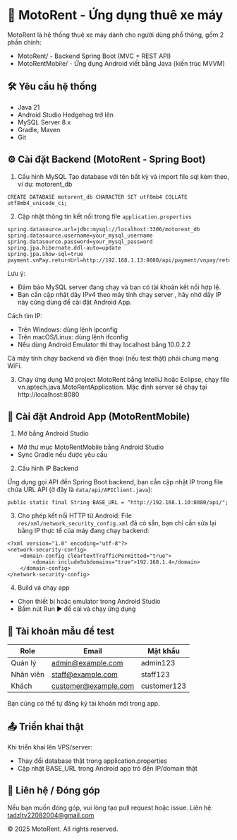 # 🚀 MotoRent - Ứng dụng thuê xe máy

MotoRent là hệ thống thuê xe máy dành cho người dùng phổ thông, gồm 2 phần chính:
- MotoRent/ - Backend Spring Boot (MVC + REST API)
- MotoRentMobile/ - Ứng dụng Android viết bằng Java (kiến trúc MVVM)

## 🛠 Yêu cầu hệ thống
- Java 21
- Android Studio Hedgehog trở lên
- MySQL Server 8.x
- Gradle, Maven
- Git

## ⚙️ Cài đặt Backend (MotoRent - Spring Boot)

1. Cấu hình MySQL
Tạo database với tên bất kỳ và import file sql kèm theo, ví dụ: motorent_db

`CREATE DATABASE motorent_db CHARACTER SET utf8mb4 COLLATE utf8mb4_unicode_ci;`

2. Cập nhật thông tin kết nối trong file `application.properties`

```
spring.datasource.url=jdbc:mysql://localhost:3306/motorent_db
spring.datasource.username=your_mysql_username
spring.datasource.password=your_mysql_password
spring.jpa.hibernate.ddl-auto=update
spring.jpa.show-sql=true
payment.vnPay.returnUrl=http://192.168.1.13:8080/api/payment/vnpay/return
```
Lưu ý: 
- Đảm bảo MySQL server đang chạy và bạn có tài khoản kết nối hợp lệ.
- Bạn cần cập nhật dãy IPv4 theo máy tính chạy server , hãy nhớ dãy IP này cũng dùng để cài đặt Android App.

Cách tìm IP:
- Trên Windows: dùng lệnh ipconfig
- Trên macOS/Linux: dùng lệnh ifconfig
- Nếu dùng Android Emulator thì thay localhost bằng 10.0.2.2

Cả máy tính chạy backend và điện thoại (nếu test thật) phải chung mạng WiFi.

3. Chạy ứng dụng
Mở project MotoRent bằng IntelliJ hoặc Eclipse, chạy file vn.aptech.java.MotoRentApplication. Mặc định server sẽ chạy tại http://localhost:8080

## 📱 Cài đặt Android App (MotoRentMobile)

1. Mở bằng Android Studio
- Mở thư mục MotoRentMobile bằng Android Studio
- Sync Gradle nếu được yêu cầu

2. Cấu hình IP Backend

Ứng dụng gọi API đến Spring Boot backend, bạn cần cập nhật IP trong file chứa URL API (ở đây là `data/api/APIClient.java`):

`public static final String BASE_URL = "http://192.168.1.10:8080/api/";`


3. Cho phép kết nối HTTP từ Android:
File `res/xml/network_security_config.xml` đã có sẵn, bạn chỉ cần sửa lại  bằng IP thực tế của máy đang chạy backend: 

```
<?xml version="1.0" encoding="utf-8"?>
<network-security-config>
    <domain-config cleartextTrafficPermitted="true">
        <domain includeSubdomains="true">192.168.1.4</domain>
    </domain-config>
</network-security-config>
```

4. Build và chạy app
- Chọn thiết bị hoặc emulator trong Android Studio
- Bấm nút Run ▶️ để cài và chạy ứng dụng

## 🔐 Tài khoản mẫu để test

| Role    | Email              | Mật khẩu |
|---------|--------------------|----------|
| Quản lý | admin@example.com  | admin123 |
|Nhân viên| staff@example.com  | staff123 |
| Khách   |customer@example.com|customer123|

Bạn cũng có thể tự đăng ký tài khoản mới trong app.

## 📤 Triển khai thật
Khi triển khai lên VPS/server:
- Thay đổi database thật trong application.properties
- Cập nhật BASE_URL trong Android app trỏ đến IP/domain thật


## 📧 Liên hệ / Đóng góp
Nếu bạn muốn đóng góp, vui lòng tạo pull request hoặc issue.
Liên hệ: tadzltv22082004@gmail.com

© 2025 MotoRent. All rights reserved.
